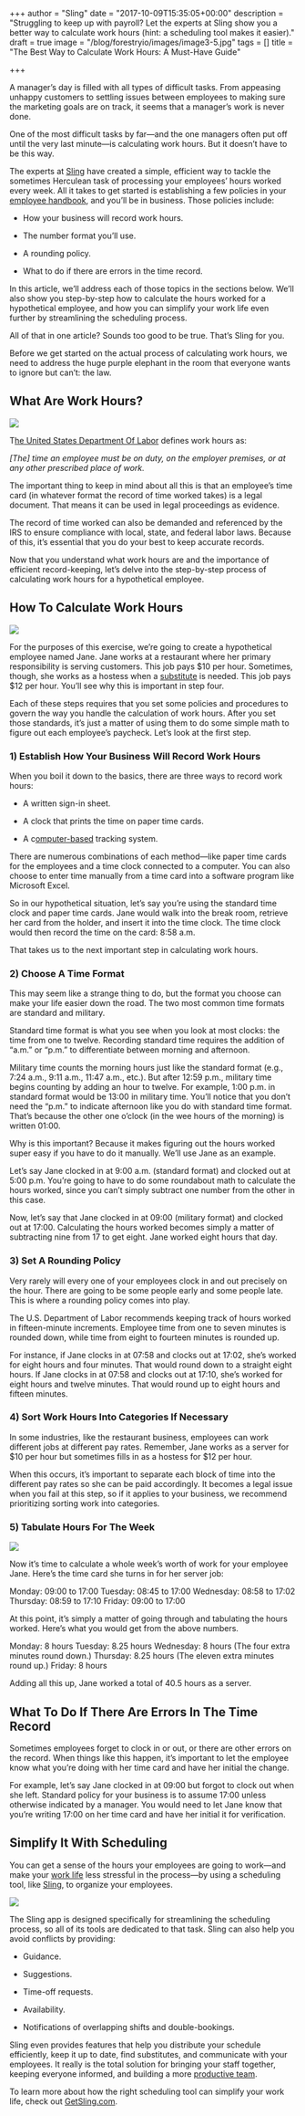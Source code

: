 +++
author = "Sling"
date = "2017-10-09T15:35:05+00:00"
description = "Struggling to keep up with payroll? Let the experts at Sling show you a better way to calculate work hours (hint: a scheduling tool makes it easier)."
draft = true
image = "/blog/forestryio/images/image3-5.jpg"
tags = []
title = "The Best Way to Calculate Work Hours: A Must-Have Guide"

+++


A manager’s day is filled with all types of difficult tasks. From appeasing unhappy customers to settling issues between employees to making sure the marketing goals are on track, it seems that a manager’s work is never done.

One of the most difficult tasks by far—and the one managers often put off until the very last minute—is calculating work hours. But it doesn’t have to be this way.

The experts at [Sling](https://getsling.com/) have created a simple, efficient way to tackle the sometimes Herculean task of processing your employees’ hours worked every week. All it takes to get started is establishing a few policies in your [employee handbook](https://getsling.com/blog/post/restaurant-employee-handbook/), and you’ll be in business. Those policies include:

* How your business will record work hours.

* The number format you’ll use.

* A rounding policy.

* What to do if there are errors in the time record.

In this article, we’ll address each of those topics in the sections below. We’ll also show you step-by-step how to calculate the hours worked for a hypothetical employee, and how you can simplify your work life even further by streamlining the scheduling process.

All of that in one article? Sounds too good to be true. That’s Sling for you.

Before we get started on the actual process of calculating work hours, we need to address the huge purple elephant in the room that everyone wants to ignore but can’t: the law.

## What Are Work Hours?

![](/blog/forestryio/images/image2-6.jpg)

T[he United States Department Of Labor](https://www.dol.gov/whd/regs/compliance/whdfs53.htm) defines work hours as:

*[The] time an employee must be on duty, on the employer premises, or at any other prescribed place of work.*

The important thing to keep in mind about all this is that an employee’s time card (in whatever format the record of time worked takes) is a legal document. That means it can be used in legal proceedings as evidence.

The record of time worked can also be demanded and referenced by the IRS to ensure compliance with local, state, and federal labor laws. Because of this, it’s essential that you do your best to keep accurate records.

Now that you understand what work hours are and the importance of efficient record-keeping, let’s delve into the step-by-step process of calculating work hours for a hypothetical employee.

## How To Calculate Work Hours

![](/blog/forestryio/images/image4-5.jpg)

For the purposes of this exercise, we’re going to create a hypothetical employee named Jane. Jane works at a restaurant where her primary responsibility is serving customers. This job pays $10 per hour. Sometimes, though, she works as a hostess when a [substitute](https://getsling.com/blog/post/time-off-requests/) is needed. This job pays $12 per hour. You’ll see why this is important in step four.

Each of these steps requires that you set some policies and procedures to govern the way you handle the calculation of work hours. After you set those standards, it’s just a matter of using them to do some simple math to figure out each employee’s paycheck. Let’s look at the first step.

### 1) Establish How Your Business Will Record Work Hours

When you boil it down to the basics, there are three ways to record work hours:

* A written sign-in sheet.

* A clock that prints the time on paper time cards.

* A c[omputer-based](https://getsling.com/blog/post/best-time-card-calculators/) tracking system.

There are numerous combinations of each method—like paper time cards for the employees and a time clock connected to a computer. You can also choose to enter time manually from a time card into a software program like Microsoft Excel.

So in our hypothetical situation, let’s say you’re using the standard time clock and paper time cards. Jane would walk into the break room, retrieve her card from the holder, and insert it into the time clock. The time clock would then record the time on the card: 8:58 a.m.

That takes us to the next important step in calculating work hours.

### 2) Choose A Time Format

This may seem like a strange thing to do, but the format you choose can make your life easier down the road. The two most common time formats are standard and military.

Standard time format is what you see when you look at most clocks: the time from one to twelve. Recording standard time requires the addition of “a.m.” or “p.m.” to differentiate between morning and afternoon.

Military time counts the morning hours just like the standard format (e.g., 7:24 a.m., 9:11 a.m., 11:47 a.m., etc.). But after 12:59 p.m., military time begins counting by adding an hour to twelve. For example, 1:00 p.m. in standard format would be 13:00 in military time. You’ll notice that you don’t need the “p.m.” to indicate afternoon like you do with standard time format. That’s because the other one o’clock (in the wee hours of the morning) is written 01:00.

Why is this important? Because it makes figuring out the hours worked super easy if you have to do it manually. We’ll use Jane as an example.

Let’s say Jane clocked in at 9:00 a.m. (standard format) and clocked out at 5:00 p.m. You’re going to have to do some roundabout math to calculate the hours worked, since you can’t simply subtract one number from the other in this case.

Now, let’s say that Jane clocked in at 09:00 (military format) and clocked out at 17:00. Calculating the hours worked becomes simply a matter of subtracting nine from 17 to get eight. Jane worked eight hours that day.

### 3) Set A Rounding Policy

Very rarely will every one of your employees clock in and out precisely on the hour. There are going to be some people early and some people late. This is where a rounding policy comes into play.

The U.S. Department of Labor recommends keeping track of hours worked in fifteen-minute increments. Employee time from one to seven minutes is rounded down, while time from eight to fourteen minutes is rounded up.

For instance, if Jane clocks in at 07:58 and clocks out at 17:02, she’s worked for eight hours and four minutes. That would round down to a straight eight hours. If Jane clocks in at 07:58 and clocks out at 17:10, she’s worked for eight hours and twelve minutes. That would round up to eight hours and fifteen minutes.

### 4) Sort Work Hours Into Categories If Necessary

In some industries, like the restaurant business, employees can work different jobs at different pay rates. Remember, Jane works as a server for $10 per hour but sometimes fills in as a hostess for $12 per hour.

When this occurs, it’s important to separate each block of time into the different pay rates so she can be paid accordingly. It becomes a legal issue when you fail at this step, so if it applies to your business, we recommend prioritizing sorting work into categories.

### 5) Tabulate Hours For The Week

![](/blog/forestryio/images/image5-4.jpg)

Now it’s time to calculate a whole week’s worth of work for your employee Jane. Here’s the time card she turns in for her server job:

Monday:	    09:00 to 17:00
Tuesday:	08:45 to 17:00
Wednesday:	08:58 to 17:02
Thursday:	08:59 to 17:10
Friday:		09:00 to 17:00

At this point, it’s simply a matter of going through and tabulating the hours worked. Here’s what you would get from the above numbers.

Monday:	    8 hours
Tuesday:	8.25 hours
Wednesday:	8 hours (The four extra minutes round down.)
Thursday:	8.25 hours (The eleven extra minutes round up.)
Friday:		8 hours

Adding all this up, Jane worked a total of 40.5 hours as a server.

## What To Do If There Are Errors In The Time Record

Sometimes employees forget to clock in or out, or there are other errors on the record. When things like this happen, it’s important to let the employee know what you’re doing with her time card and have her initial the change.

For example, let’s say Jane clocked in at 09:00 but forgot to clock out when she left. Standard policy for your business is to assume 17:00 unless otherwise indicated by a manager. You would need to let Jane know that you’re writing 17:00 on her time card and have her initial it for verification.

## Simplify It With Scheduling

You can get a sense of the hours your employees are going to work—and make your [work life](https://getsling.com/blog/post/restaurant-management-tips/) less stressful in the process—by using a scheduling tool, like [Sling](https://getsling.com/), to organize your employees.

![](/blog/forestryio/images/image1.png)

The Sling app is designed specifically for streamlining the scheduling process, so all of its tools are dedicated to that task. Sling can also help you avoid conflicts by providing:

* Guidance.

* Suggestions.

* Time-off requests.

* Availability.

* Notifications of overlapping shifts and double-bookings.

Sling even provides features that help you distribute your schedule efficiently, keep it up to date, find substitutes, and communicate with your employees. It really is the total solution for bringing your staff together, keeping everyone informed, and building a more [productive team](https://getsling.com/blog/post/employee-engagement-ideas/).

To learn more about how the right scheduling tool can simplify your work life, check out [GetSling.com](www.getsling.com).